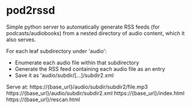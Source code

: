 # pod2rssd
Simple python server to automatically generate RSS feeds (for podcasts/audiobooks) from a nested directory of audio content, which it also serves.

For each leaf subdirectory under 'audio':
 - Enumerate each audio file within that subdirectory
 - Generate the RSS feed containing each audio file as an entry
 - Save it as 'audio/subdir/[...]/subdir2.xml
  
Serve at:
https://{base_url}/audio/subdir/subdir2/file.mp3
https://{base_url}/audio/subdir/subdir2.xml
https://{base_url}/index.html
https://{base_url}/rescan.html